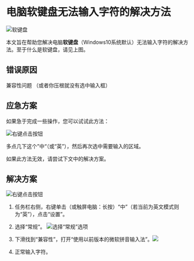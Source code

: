 # 电脑软键盘无法输入字符的解决方法

![软键盘](https://i.p-i.vip/88/20250916-68c95ecb5e459.png)

本文旨在帮助您解决电脑**软键盘**（Windows10系统默认）无法输入字符的解决方法。至于什么是软键盘，请见上图。

## 错误原因



兼容性问题
（或者你压根就没有选中输入框）
## 应急方案

如果急于完成一些操作，您可以试试此方法：

![右键点击按钮](https://i.p-i.vip/88/20250916-68c9668c6b799.png)

多点几下这个”中“（或“英”），然后再次选中需要输入的区域。

如果此方法无效，请尝试下文中的解决方案。
## 解决方案

![右键点击按钮](https://i.p-i.vip/88/20250916-68c9668c6b799.png)

1. 任务栏右侧，右键单击（或触屏电脑：长按）“中”（若当前为英文模式则为“英”），点击“设置”。
2. 选择“常规“。
![选择“常规”选项](https://i.p-i.vip/88/20250916-68c9672d100ac.png)

3. 下滑找到“兼容性”，打开“使用以前版本的微软拼音输入法”。![](https://i.p-i.vip/88/20250916-68c967e37f495.png)

4. 正常输入字符。
